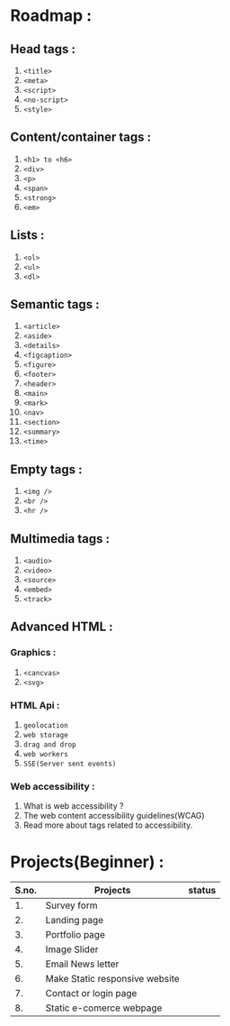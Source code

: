# Roadmap :

## Head tags :

1. `<title>`
2. `<meta>`
3. `<script>`
4. `<no-script>`
5. `<style>`

## Content/container tags :

1. `<h1> to <h6>`
2. `<div>`
3. `<p>`
4. `<span>`
5. `<strong>`
6. `<em>`

## Lists :

1. `<ol>`
2. `<ul>`
3. `<dl>`

## Semantic tags :

1. `<article>`
2. `<aside>`
3. `<details>`
4. `<figcaption>`
5. `<figure>`
6. `<footer>`
7. `<header>`
8. `<main>`
9. `<mark>`
10. `<nav>`
11. `<section>`
12. `<summary>`
13. `<time>`

## Empty tags :

1. `<img />`
2. `<br />`
3. `<hr />`

## Multimedia tags :

1. `<audio>`
2. `<video>`
3. `<source>`
4. `<embed>`
5. `<track>`

## Advanced HTML :

### Graphics :

1. `<cancvas>`
2. `<svg>`

### HTML Api :

1. `geolocation`
2. `web storage`
3. `drag and drop`
4. `web workers`
5. `SSE(Server sent events)`

### Web accessibility :

1. What is web accessibility ?
2. The web content accessibility guidelines(WCAG)
3. Read more about tags related to accessibility.

# Projects(Beginner) :

| S.no. | Projects                       | status |
| ----- | ------------------------------ | ------ |
| 1.    | Survey form                    |        |
| 2.    | Landing page                   |        |
| 3.    | Portfolio page                 |        |
| 4.    | Image Slider                   |        |
| 5.    | Email News letter              |        |
| 6.    | Make Static responsive website |        |
| 7.    | Contact or login page          |        |
| 8.    | Static e-comerce webpage       |        |
